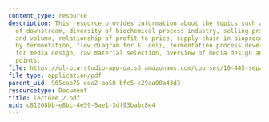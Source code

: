 ```yaml
---
content_type: resource
description: This resource provides information about the topics such as challenge
  of downstream, diversity of biochemical process industry, selling price vs. concentration
  and volume, relationship of profit to price, supply chain in bioprocessing, manufacturing
  by fermentation, flow diagram for E. coli, fermentation process development, strategies
  for media design, raw material selection, overview of media design and finally discussion
  points.
file: https://ol-ocw-studio-app-qa.s3.amazonaws.com/courses/10-445-separation-processes-for-biochemical-products-summer-2005/c81208bbe8bc4e595ae13df93babc8e4_lecture_2.pdf
file_type: application/pdf
parent_uid: 965cab75-eea2-aa58-bfc5-c29aa08a43d3
resourcetype: Document
title: lecture_2.pdf
uid: c81208bb-e8bc-4e59-5ae1-3df93babc8e4
---
```

